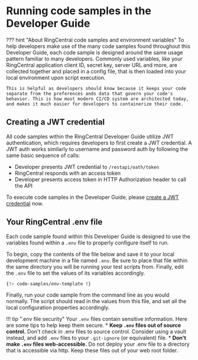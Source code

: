 # Running code samples in the Developer Guide

??? hint "About RingCentral code samples and environment variables"
    To help developers make use of the many code samples found throughout this Developer Guide, each code sample is designed around the same usage pattern familiar to many developers. Commonly used variables, like your RingCentral application client ID, secret key, server URL and more, are collected together and placed in a config file, that is then loaded into your local environment upon script execution. 
    
    This is helpful as developers should know because it keeps your code separate from the preferences ands data that govern your code's behavior. This is how most modern CI/CD system are architected today, and makes it much easier for developers to containerize their code.

## Creating a JWT credential

All code samples within the RingCentral Developer Guide utilize JWT authentication, which requires developers to first create a JWT credential. A JWT auth works similarly to username and password auth by following the same basic sequence of calls:

* Developer presents JWT credential to `/restapi/oath/token`
* RingCentral responds with an access token
* Developer presents access token in HTTP Authorization header to call the API

To execute code samples in the Developer Guide, please [create a JWT credential](../getting-started/create-credential.md) now. 

## Your RingCentral .env file

Each code sample found within this Developer Guide is designed to use the variables found within a `.env` file to properly configure itself to run. 

To begin, copy the contents of the file below and save it to your local development machine in a file named `.env`. Be sure to place that file within the same directory you will be running your test scripts from. Finally, edit the `.env` file to set the values of its variables accordingly.

```sh
{!> code-samples/env-template !} 
```

Finally, run your code sample from the command line as you would normally. The script should read in the values from this file, and set all the local configuration properties accordingly.

!!! tip ".env file security"
    Your `.env` files contain sensitive information. Here are some tips to help keep them secure. 
    * **Keep `.env` files out of source control.** Don't check in .env files to source control. Consider using a vault instead, and add `.env` files to your `.git-ignore` (or equivalent) file. 
    * **Don't make `.env` files web-accessible.** Do not deploy your .env file to a directory that is accessible via http. Keep these files out of your web root folder. 	



